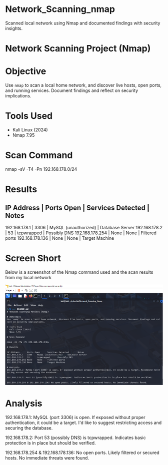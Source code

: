 # Network_Scanning_nmap
Scanned local network using Nmap and documented findings with security insights.
# Network Scanning Project (Nmap)

# Objective
Use `nmap` to scan a local home network, and discover live hosts, open ports, and running services. Document findings and reflect on security implications.

# Tools Used
- Kali Linux (2024)
- Nmap 7.95

# Scan Command

nmap -sV -T4 -Pn 192.168.178.0/24

# Results

IP Address     |  Ports Open    |   Services Detected    |      Notes
---------------------------------------------------------------------------
192.168.178.1    |  3306         | MySQL (unauthorized)   |  Database Server
192.168.178.2    |  53          |  tcpwrapped            |  Possibly DNS
192.168.178.254  |  None        |  None                  |  Filtered ports
192.168.178.136  |  None        |  None                  |  Target Machine

# Screen Short
Below is a screenshot of the Nmap command used and the scan results from my local network

![image alt](https://github.com/Omitdeb97/Network_Scanning_nmap/blob/main/nmap%20scanning%20.png?raw=true)


# Analysis
192.168.178.1: MySQL (port 3306) is open. If exposed without proper authentication, it could be a target. I'd like to suggest restricting access and securing the database.

192.168.178.2: Port 53 (possibly DNS) is tcpwrapped. Indicates basic protection is in place but should be verified.

192.168.178.254 & 192.168.178.136: No open ports. Likely filtered or secured hosts. No immediate threats were found. 
